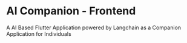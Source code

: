 # AI Companion - Frontend

A AI Based Flutter Application powered by Langchain as a Companion Application for Individuals
